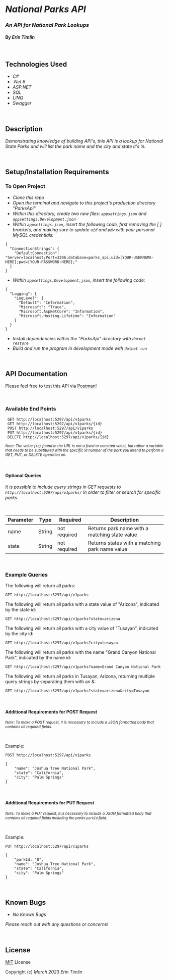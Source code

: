 # _National Parks API_
### _An API for National Park Lookups_
#### By _**Erin Timlin**_

<br>


## **Technologies Used**

* _C#_
* _.Net 6_
* _ASP.NET_
* _SQL_
* _LINQ_
* _Swagger_

<br>

## **Description**

_Demonstrating knowledge of building API's, this API is a lookup for National State Parks and will list the park name and the city and state it's in._

<br>

## **Setup/Installation Requirements**

### To Open Project
* _Clone this repo_
* _Open the terminal and navigate to this project's production directory "ParksApi"_
* _Within this directory, create two new files: `appsettings.json` and `appsettings.Development.json`_
* _Within `appsettings.json`, insert the following code, first removing the [ ] brackets, and making sure to update `uid` and `pdw` with your personal MySQL credentials:_
```
{
  "ConnectionStrings": {
    "DefaultConnection": "Server=localhost;Port=3306;database=parks_api;uid=[YOUR-USERNAME-HERE];pwd=[YOUR-PASSWORD-HERE];"
  }
}
```
* _Within `appsettings.Development,json`, insert the following code:_
```
{
  "Logging": {
    "LogLevel": {
      "Default": "Information",
      "Microsoft": "Trace",
      "Microsoft.AspNetCore": "Information",
      "Microsoft.Hosting.Lifetime": "Information"
    }
  }
}
```
* _Install dependencies within the "ParksApi" directory with `dotnet restore`_
* _Build and run the program in development mode with `dotnet run`_

<br>

## **API Documentation**

Please feel free to test this API via [Postman](https://www.postman.com/)! 

<br>

### **Available End Points**

```
 GET http://localhost:5297/api/v1parks
 GET http://localhost:5297/api/v1parks/{id}
 POST http://localhost:5297/api/v1parks
 PUT http://localhost:5297/api/v1parks/{id}
 DELETE http://localhost:5297/api/v1parks/{id}
```

<em><small>Note: The value `{id}` found in the URL is not a fixed or constant value, but rather a variable that needs to be substituted with the specific id number of the park you intend to perform a GET, PUT, or DELETE operation on.</small></em>

<br>


#### **Optional Queries**
_It is possible to include query strings in GET requests to `http://localhost:5297/api/v1parks/` in order to filter or search for specific parks._ 

<br>

| Parameter   | Type        |  Required    | Description |
| ----------- | ----------- | -----------  | ----------- |
| name     | String      | not required | Returns park name with a matching state value |
| state       | String      | not required | Returns states with a matching park name value |

<br>

### **Example Queries**

The following will return all parks:
```
GET http://localhost:5297/api/v1parks
```

The following will return all parks with a state value of "Arizona", indicated by the state id:
```
GET http://localhost:5297/api/v1parks?state=arizona
```

The following will return all parks with a city value of "Tusayan", indicated by the city id:
```
GET http://localhost:5297/api/v1parks?city=tusayan
```

The following will return all parks with the name "Grand Canyon National Park", indicated by the name id:
```
GET http://localhost:5297/api/v1parks?name=Grand Canyon National Park
```

The following will return all parks in Tusayan, Arizona, returning multiple query strings by separating them with an &:

```
GET http://localhost:5297/api/v1parks?state=arizona&city=Tusayan
```

<br>

#### **Additional Requirements for POST Request**
<em><small>Note: To make a POST request, it is necessary to include a JSON formatted body that contains all required fields.</small></em> 

<br>

Example:

```
POST http://localhost:5297/api/v1parks
```
```
{
    "name": "Joshua Tree National Park",
    "state": "California",
    "city": "Palm Springs"
}
```
<br>

#### **Additional Requirements for PUT Request**
<em><small>Note: To make a PUT request, it is necessary to include a JSON formatted body that contains all required fields including the parks `parkId` field.</small></em> 

<br>

Example: 

```
PUT http://localhost:5297/api/v1parks
```

```
{
    "parkId: "8",
    "name": "Joshua Tree National Park",
    "state": "California",
    "city": "Palm Springs"
}
```

<br>

## **Known Bugs**

* _No Known Bugs_

_Please reach out with any questions or concerns!_

<br>

## **License**
[MIT](License.txt) License


Copyright (c) _March 2023_ _Erin Timlin_